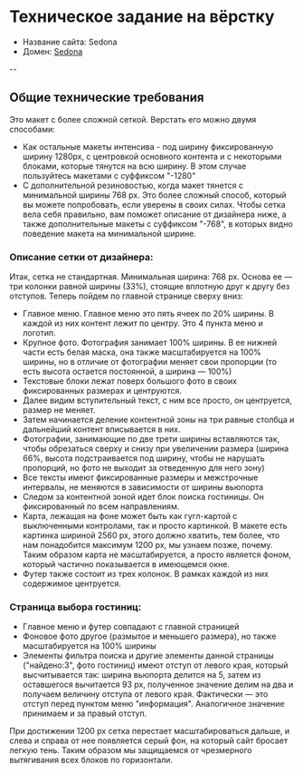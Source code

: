 # Техническое задание на вёрстку

* Название сайта: Sedona
* Домен: [Sedona](http://rapt0p7.github.io/sedona/)

--

## Общие технические требования

Это макет с более сложной сеткой. Верстать его можно двумя способами:

* Как остальные макеты интенсива - под ширину фиксированную ширину 1280px, с центровкой основного контента и с некоторыми блоками, которые тянутся на всю ширину. В этом случае пользуйтесь макетами с суффиксом "-1280"
* С дополнительной резиновостью, когда макет тянется с минимальной ширины 768 px. Это более сложный способ, который вы можете попробовать, если уверены в своих силах. Чтобы сетка вела себя правильно, вам поможет описание от дизайнера ниже, а также дополнительные макеты с суффиксом "-768", в которых видно поведение макета на минимальной ширине.

### Описание сетки от дизайнера:

Итак, сетка не стандартная. Минимальная ширина: 768 px. Основа ее — три колонки равной ширины (33%), стоящие вплотную друг к другу без отступов. Теперь пойдем по главной странице сверху вниз:
* Главное меню. Главное меню это пять ячеек по 20% ширины. В каждой из них контент лежит по центру. Это 4 пункта меню и логотип.
* Крупное фото. Фотография занимает 100% ширины. В ее нижней части есть белая маска, она также масштабируется на 100% ширины, но в отличие от фотографии меняет свои пропорции (то есть высота остается постоянной, а ширина — 100%)
* Текстовые блоки лежат поверх большого фото в своих фиксированных размерах и центруются.
* Далее видим вступительный текст, с ним все просто, он центруется, размер не меняет.
* Затем начинается деление контентной зоны на три равные столбца и дальнейший контент вписывается в них.
* Фотографии, занимающие по две трети ширины вставляются так, чтобы обрезаться сверху и снизу при увеличении размера (ширина 66%, высота подстраивается под ширину, чтобы не нарушать пропорций, но фото не выходит за отведенную для него зону)
* Все тексты имеют фиксированные размеры и межстрочные интервалы, не меняются в зависимости от ширины вьюпорта
* Следом за контентной зоной идет блок поиска гостиницы. Он фиксированный по всем направлениям.
* Карта, лежащая на фоне может быть как гугл-картой с выключенными контролами, так и просто картинкой. В макете есть картинка шириной 2560 px, этого должно хватить, тем более, что нам понадобится максимум 1200 px, мы узнаем позже, почему. Таким образом карта не масштабируется, а просто является фоном, который частично показывается в имеющемся окне.
* Футер также состоит из трех колонок. В рамках каждой из них содержимое центруется.

### Страница выбора гостиниц:

* Главное меню и футер совпадают с главной страницей
* Фоновое фото другое (размытое и меньшего размера), но также масштабируется на 100% ширины
* Элементы фильтра поиска и другие элементы данной страницы ("найдено:3", фото гостиниц) имеют отступ от левого края, который высчитывается так: ширина вьюпорта делится на 5, затем из оставшегося вычитается 93 px, полученное значение делим на два и получаем величину отступа от левого края. Фактически — это отступ перед пунктом меню "информация". Аналогичное значение принимаем и за правый отступ.

При достижении 1200 px сетка перестает масштабироваться дальше, и слева и справа от нее появляется серый фон, на который сайт бросает легкую тень. Таким образом мы защищаемся от чрезмерного вытягивания всех блоков по горизонтали.